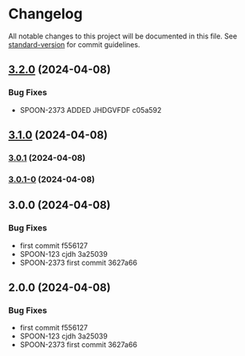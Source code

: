 # Changelog

All notable changes to this project will be documented in this file. See [standard-version](https://github.com/conventional-changelog/standard-version) for commit guidelines.

## [3.2.0](///compare/v3.1.0...v3.2.0) (2024-04-08)


### Bug Fixes

* SPOON-2373 ADDED JHDGVFDF c05a592

## [3.1.0](///compare/v3.0.1...v3.1.0) (2024-04-08)

### [3.0.1](///compare/v3.0.1-0...v3.0.1) (2024-04-08)

### [3.0.1-0](///compare/v3.0.0...v3.0.1-0) (2024-04-08)

## 3.0.0 (2024-04-08)


### Bug Fixes

* first commit f556127
* SPOON-123 cjdh 3a25039
* SPOON-2373 first commit 3627a66

## 2.0.0 (2024-04-08)


### Bug Fixes

* first commit f556127
* SPOON-123 cjdh 3a25039
* SPOON-2373 first commit 3627a66
